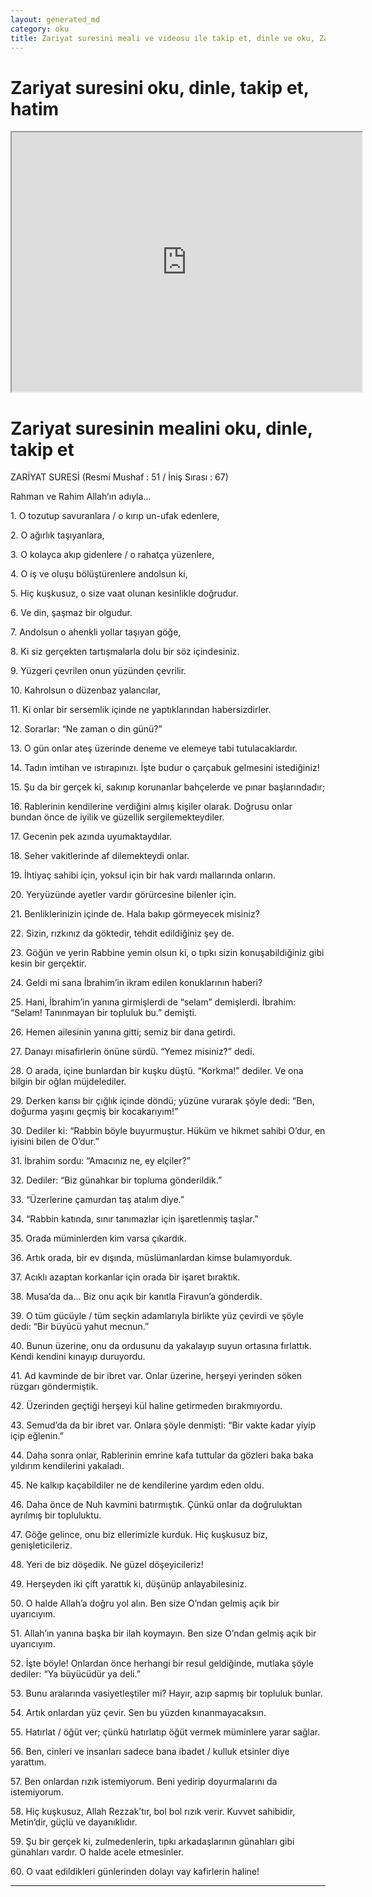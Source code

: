 ```yaml
---
layout: generated_md
category: oku
title: Zariyat suresini meali ve videosu ile takip et, dinle ve oku, Zariyat dinle, Zariyat meali, hatim dinle, hatim yap.
---
```


<div class="container">
  <div class="row">
    <div class="col-lg-12">
      <h1>Zariyat suresini oku, dinle, takip et, hatim</h1>
      <!--<div class="div-youtube-embed">-->
      <div class="">
        <iframe width="560" height="415" src="https://www.youtube.com/embed/">frameborder="0" allowfullscreen></iframe>
      </div>
    </div>
  </div>

  <div class="row">
    <div class="col-lg-12">
      <h1>Zariyat suresinin mealini oku, dinle, takip et</h1>
      <div><p>ZARİYAT SURESİ (Resmi Mushaf : 51 / İniş Sırası : 67)</p><p>Rahman ve Rahim Allah’ın adıyla…</p><p></p><p></p><p>1. O tozutup savuranlara / o kırıp un-ufak edenlere,</p><p></p><p></p><p>2. O ağırlık taşıyanlara,</p><p></p><p></p><p>3. O kolayca akıp gidenlere / o rahatça yüzenlere,</p><p></p><p></p><p>4. O iş ve oluşu bölüştürenlere andolsun ki,</p><p></p><p></p><p>5. Hiç kuşkusuz, o size vaat olunan kesinlikle doğrudur.</p><p></p><p></p><p>6. Ve din, şaşmaz bir olgudur.</p><p></p><p></p><p>7. Andolsun o ahenkli yollar taşıyan göğe,</p><p></p><p></p><p>8. Ki siz gerçekten tartışmalarla dolu bir söz içindesiniz.</p><p></p><p></p><p>9. Yüzgeri çevrilen onun yüzünden çevrilir.</p><p></p><p></p><p>10. Kahrolsun o düzenbaz yalancılar,</p><p></p><p></p><p>11. Ki onlar bir sersemlik içinde ne yaptıklarından habersizdirler.</p><p></p><p></p><p>12. Sorarlar: “Ne zaman o din günü?”</p><p></p><p></p><p>13. O gün onlar ateş üzerinde deneme ve elemeye tabi tutulacaklardır.</p><p></p><p></p><p>14. Tadın imtihan ve ıstırapınızı. İşte budur o çarçabuk gelmesini istediğiniz!</p><p></p><p></p><p>15. Şu da bir gerçek ki, sakınıp korunanlar bahçelerde ve pınar başlarındadır;</p><p></p><p></p><p>16. Rablerinin kendilerine verdiğini almış kişiler olarak. Doğrusu onlar bundan önce de iyilik ve güzellik sergilemekteydiler.</p><p></p><p></p><p>17. Gecenin pek azında uyumaktaydılar.</p><p></p><p></p><p>18. Seher vakitlerinde af dilemekteydi onlar.</p><p></p><p></p><p>19. İhtiyaç sahibi için, yoksul için bir hak vardı mallarında onların.</p><p></p><p></p><p>20. Yeryüzünde ayetler vardır görürcesine bilenler için.</p><p></p><p></p><p>21. Benliklerinizin içinde de. Hala bakıp görmeyecek misiniz?</p><p></p><p></p><p>22. Sizin, rızkınız da göktedir, tehdit edildiğiniz şey de.</p><p></p><p></p><p>23. Göğün ve yerin Rabbine yemin olsun ki, o tıpkı sizin konuşabildiğiniz gibi kesin bir gerçektir.</p><p></p><p></p><p>24. Geldi mi sana İbrahim’in ikram edilen konuklarının haberi?</p><p></p><p></p><p>25. Hani, İbrahim’in yanına girmişlerdi de “selam” demişlerdi. İbrahim: “Selam! Tanınmayan bir topluluk bu.” demişti.</p><p></p><p></p><p>26. Hemen ailesinin yanına gitti; semiz bir dana getirdi.</p><p></p><p></p><p>27. Danayı misafirlerin önüne sürdü. “Yemez misiniz?” dedi.</p><p></p><p></p><p>28. O arada, içine bunlardan bir kuşku düştü. “Korkma!” dediler. Ve ona bilgin bir oğlan müjdelediler.</p><p></p><p></p><p>29. Derken karısı bir çığlık içinde döndü; yüzüne vurarak şöyle dedi: “Ben, doğurma yaşını geçmiş bir kocakarıyım!”</p><p></p><p></p><p>30. Dediler ki: “Rabbin böyle buyurmuştur. Hüküm ve hikmet sahibi O’dur, en iyisini bilen de O’dur.”</p><p></p><p></p><p>31. İbrahim sordu: “Amacınız ne, ey elçiler?”</p><p></p><p></p><p>32. Dediler: “Biz günahkar bir topluma gönderildik.”</p><p></p><p></p><p>33. “Üzerlerine çamurdan taş atalım diye.”</p><p></p><p></p><p>34. “Rabbin katında, sınır tanımazlar için işaretlenmiş taşlar.”</p><p></p><p></p><p>35. Orada müminlerden kim varsa çıkardık.</p><p></p><p></p><p>36. Artık orada, bir ev dışında, müslümanlardan kimse bulamıyorduk.</p><p></p><p></p><p>37. Acıklı azaptan korkanlar için orada bir işaret bıraktık.</p><p></p><p></p><p>38. Musa’da da… Biz onu açık bir kanıtla Firavun’a gönderdik.</p><p></p><p></p><p>39. O tüm gücüyle / tüm seçkin adamlarıyla birlikte yüz çevirdi ve şöyle dedi: “Bir büyücü yahut mecnun.”</p><p></p><p></p><p>40. Bunun üzerine, onu da ordusunu da yakalayıp suyun ortasına fırlattık. Kendi kendini kınayıp duruyordu.</p><p></p><p></p><p>41. Ad kavminde de bir ibret var. Onlar üzerine, herşeyi yerinden söken rüzgarı göndermiştik.</p><p></p><p></p><p>42. Üzerinden geçtiği herşeyi kül haline getirmeden bırakmıyordu.</p><p></p><p></p><p>43. Semud’da da bir ibret var. Onlara şöyle denmişti: “Bir vakte kadar yiyip içip eğlenin.”</p><p></p><p></p><p>44. Daha sonra onlar, Rablerinin emrine kafa tuttular da gözleri baka baka yıldırım kendilerini yakaladı.</p><p></p><p></p><p>45. Ne kalkıp kaçabildiler ne de kendilerine yardım eden oldu.</p><p></p><p></p><p>46. Daha önce de Nuh kavmini batırmıştık. Çünkü onlar da doğruluktan ayrılmış bir topluluktu.</p><p></p><p></p><p>47. Göğe gelince, onu biz ellerimizle kurduk. Hiç kuşkusuz biz, genişleticileriz.</p><p></p><p></p><p>48. Yeri de biz döşedik. Ne güzel döşeyicileriz!</p><p></p><p></p><p>49. Herşeyden iki çift yarattık ki, düşünüp anlayabilesiniz.</p><p></p><p></p><p>50. O halde Allah’a doğru yol alın. Ben size O’ndan gelmiş açık bir uyarıcıyım.</p><p></p><p></p><p>51. Allah’ın yanına başka bir ilah koymayın. Ben size O’ndan gelmiş açık bir uyarıcıyım.</p><p></p><p></p><p>52. İşte böyle! Onlardan önce herhangi bir resul geldiğinde, mutlaka şöyle dediler: “Ya büyücüdür ya deli.”</p><p></p><p></p><p>53. Bunu aralarında vasiyetleştiler mi? Hayır, azıp sapmış bir topluluk bunlar.</p><p></p><p></p><p>54. Artık onlardan yüz çevir. Sen bu yüzden kınanmayacaksın.</p><p></p><p></p><p>55. Hatırlat / öğüt ver; çünkü hatırlatıp öğüt vermek müminlere yarar sağlar.</p><p></p><p></p><p>56. Ben, cinleri ve insanları sadece bana ibadet / kulluk etsinler diye yarattım.</p><p></p><p></p><p>57. Ben onlardan rızık istemiyorum. Beni yedirip doyurmalarını da istemiyorum.</p><p></p><p></p><p>58. Hiç kuşkusuz, Allah Rezzak’tır, bol bol rızık verir. Kuvvet sahibidir, Metin’dir, güçlü ve dayanıklıdır.</p><p></p><p></p><p>59. Şu bir gerçek ki, zulmedenlerin, tıpkı arkadaşlarının günahları gibi günahları vardır. O halde acele etmesinler.</p><p></p><p></p><p>60. O vaat edildikleri günlerinden dolayı vay kafirlerin haline!</p><p></p><p></p><p></p><p></p></div>
    </div>
  </div>
</div>
<hr />
